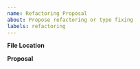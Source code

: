 ```yaml
---
name: Refactoring Proposal
about: Propose refactoring or typo fixing
labels: refactoring
---
```


**File Location**
<!-- Path to the file(s) to be refactored if any. -->

**Proposal**
<!-- Please describe proposal details. -->
<!-- For example refer to the code snippets and describe what can be improved. -->

